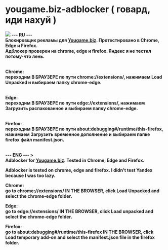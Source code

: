 # yougame.biz-adblocker ( говард, иди нахуй )
<img src="https://i.postimg.cc/760p7FwX/MainLogo.png">   
<strong> --- RU --- <strong><br>
Блокировщик рекламы для <a href="https://yougame.biz">Yougame.biz</a>. Протестировано в Chrome, Edge и Firefox.<br>
Адблокер проверен на chrome, edge и firefox. Яндекс я не тестил потому-что лень.<br><br>

Chrome:<br>
	переходим В БРАУЗЕРЕ по пути chrome://extensions/, нажимаем Load Unpacked и выбираем папку chrome-edge.<br><br>

Edge:<br>
	переходим В БРАУЗЕРЕ по пути edge://extensions/, нажимаем Загрузить распакованное и выбираем папку chrome-edge.<br><br>

Firefox:<br>
	переходим В БРАУЗЕРЕ по пути about:debugging#/runtime/this-firefox, нажимаем Загрузить временное дополнение и выбираем папке firefox файл manifest.json.<br><br>

<strong> --- ENG --- <strong>><br>
Adblocker for <a href="https://yougame.biz">Yougame.biz</a>. Tested in Chrome, Edge and Firefox.<br>

Adblocker is tested on chrome, edge and firefox. I didn't test Yandex because I was too lazy.<br>

Chrome:<br>
	go to chrome://extensions/ IN THE BROWSER, click Load Unpacked and select the chrome-edge folder.<br>

Edge:<br>
	go to edge://extensions/ IN THE BROWSER, click Load unpacked and select the chrome-edge folder.<br>

Firefox:<br>
	go to about:debugging#/runtime/this-firefox IN THE BROWSER, click Load temporary add-on and select the manifest.json file in the firefox folder.<br>
